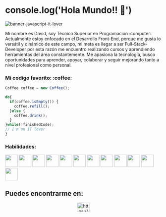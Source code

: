 # console.log('Hola Mundo!! :wave:')

<img src="" alt="banner-javascript-it-lover">
<p>Mi nombre es David, soy Técnico Superior en Programación :computer:. Actualmente estoy enfocado en el Desarrollo Front-End, porque me gusta lo versátil y dinámico de este campo, mi meta es llegar a ser Full-Stack-Developer por esta razón me encuentro realizando cursos y aprendiendo herramientas del área constantemente. Me apasiona la tecnología, busco oportunidades para aprender, apoyar, colaborar y seguir mejorando tanto a nivel profesional como personal.</p>

<h3>Mi codigo favorito: :coffee:</h3>

```javascript
Coffee coffee = new Coffee();

do{
  if(coffee.isEmpty()) {
    coffee.refill();
  }else {
    coffee.drink();
  }
}while(!finishedCode);
// I'm an IT lover
}
```

<div display='flex'>
<h3>Habilidades: </h3>
<img height='40' src="https://cdn.jsdelivr.net/gh/devicons/devicon/icons/html5/html5-original.svg" />
<img height='40' src="https://cdn.jsdelivr.net/gh/devicons/devicon/icons/css3/css3-original.svg" />
<img height='40' src="https://cdn.jsdelivr.net/gh/devicons/devicon/icons/javascript/javascript-original.svg" />
<img height='40' src="https://cdn.jsdelivr.net/gh/devicons/devicon/icons/bootstrap/bootstrap-original.svg" />
<img height='40' src="https://cdn.jsdelivr.net/gh/devicons/devicon/icons/sass/sass-original.svg" />
<img height='40' src="https://cdn.jsdelivr.net/gh/devicons/devicon/icons/react/react-original.svg" />
<img height='40' src="https://cdn.jsdelivr.net/gh/devicons/devicon/icons/firebase/firebase-plain.svg" />
<img height='40' src="https://cdn.jsdelivr.net/gh/devicons/devicon/icons/nodejs/nodejs-original.svg" />
<img height='40' src="https://cdn.jsdelivr.net/gh/devicons/devicon/icons/npm/npm-original-wordmark.svg" />
<img height='40' src="https://cdn.jsdelivr.net/gh/devicons/devicon/icons/express/express-original.svg" />
<img height='40' src="https://cdn.jsdelivr.net/gh/devicons/devicon/icons/git/git-original.svg" />
<img height='40' src="https://cdn.jsdelivr.net/gh/devicons/devicon/icons/mysql/mysql-original.svg" />
</div>
<h2 align="left">Puedes encontrarme en:</h2>
<p align="center">
<a href="https://linkedin.com/in/https://www.linkedin.com/in/boxlerdavid/" target="blank"><img align="center" src="https://raw.githubusercontent.com/rahuldkjain/github-profile-readme-generator/master/src/images/icons/Social/linked-in-alt.svg" alt="https://www.linkedin.com/in/boxlerdavid/" height="30" width="40" /></a>
</p>
